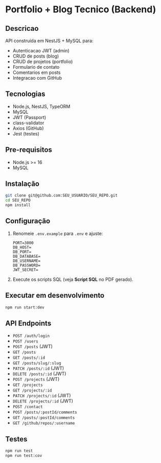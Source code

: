 # Portfolio + Blog Tecnico (Backend)

## Descricao
API construída em NestJS + MySQL para:
- Autenticacao JWT (admin)
- CRUD de posts (blog)
- CRUD de projetos (portfolio)
- Formulario de contato
- Comentarios em posts
- Integracao com GitHub

## Tecnologias
- Node.js, NestJS, TypeORM
- MySQL
- JWT (Passport)
- class-validator
- Axios (GitHub)
- Jest (testes)

## Pre-requisitos
- Node.js >= 16
- MySQL

## Instalação
```bash
git clone git@github.com:SEU_USUARIO/SEU_REPO.git
cd SEU_REPO
npm install
```

## Configuração
1. Renomeie `.env.example` para `.env` e ajuste:
   ```
   PORT=3000
   DB_HOST=
   DB_PORT=
   DB_DATABASE=
   DB_USERNAME=
   DB_PASSWORD=
   JWT_SECRET=
   ```
2. Execute os scripts SQL (veja **Script SQL** no PDF gerado).

## Executar em desenvolvimento
```bash
npm run start:dev
```

## API Endpoints
- `POST /auth/login`
- `POST /users`
- `POST /posts` (JWT)
- `GET /posts`
- `GET /posts/:id`
- `GET /posts/slug/:slug`
- `PATCH /posts/:id` (JWT)
- `DELETE /posts/:id` (JWT)
- `POST /projects` (JWT)
- `GET /projects`
- `GET /projects/:id`
- `PATCH /projects/:id` (JWT)
- `DELETE /projects/:id` (JWT)
- `POST /contact`
- `POST /posts/:postId/comments`
- `GET /posts/:postId/comments`
- `GET /github/repos/:username`

## Testes
```bash
npm run test
npm run test:cov
```
